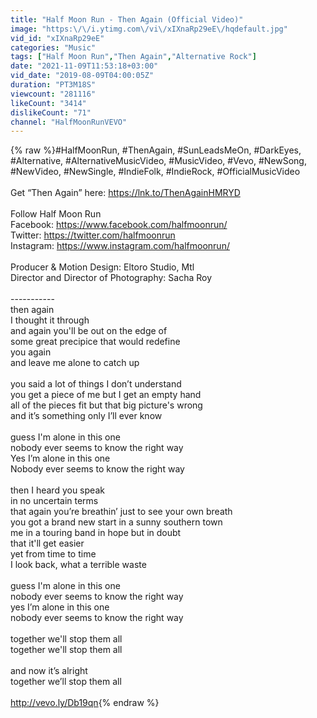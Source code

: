 ```yaml
---
title: "Half Moon Run - Then Again (Official Video)"
image: "https:\/\/i.ytimg.com\/vi\/xIXnaRp29eE\/hqdefault.jpg"
vid_id: "xIXnaRp29eE"
categories: "Music"
tags: ["Half Moon Run","Then Again","Alternative Rock"]
date: "2021-11-09T11:53:18+03:00"
vid_date: "2019-08-09T04:00:05Z"
duration: "PT3M18S"
viewcount: "281116"
likeCount: "3414"
dislikeCount: "71"
channel: "HalfMoonRunVEVO"
---
```

{% raw %}#HalfMoonRun, #ThenAgain, #SunLeadsMeOn, #DarkEyes, #Alternative, #AlternativeMusicVideo, #MusicVideo, #Vevo, #NewSong, #NewVideo, #NewSingle, #IndieFolk, #IndieRock, #OfficialMusicVideo<br /><br />Get “Then Again” here: <a rel="nofollow" target="blank" href="https://lnk.to/ThenAgainHMRYD">https://lnk.to/ThenAgainHMRYD</a><br /> <br />Follow Half Moon Run<br />Facebook: <a rel="nofollow" target="blank" href="https://www.facebook.com/halfmoonrun/">https://www.facebook.com/halfmoonrun/</a><br />Twitter: <a rel="nofollow" target="blank" href="https://twitter.com/halfmoonrun">https://twitter.com/halfmoonrun</a><br />Instagram: <a rel="nofollow" target="blank" href="https://www.instagram.com/halfmoonrun/">https://www.instagram.com/halfmoonrun/</a><br /><br />Producer &amp; Motion Design: Eltoro Studio, Mtl<br />Director and Director of Photography: Sacha Roy<br /><br />----------- <br />then again<br />I thought it through<br />and again you'll be out on the edge of<br />some great precipice that would redefine <br />you again<br />and leave me alone to catch up<br /><br />you said a lot of things I don’t understand<br />you get a piece of me but I get an empty hand<br />all of the pieces fit but that big picture's wrong<br />and it’s something only I’ll ever know<br /><br />guess I'm alone in this one<br />nobody ever seems to know the right way<br />Yes I’m alone in this one<br />Nobody ever seems to know the right way<br /><br />then I heard you speak<br />in no uncertain terms<br />that again you’re breathin’ just to see your own breath<br />you got a brand new start in a sunny southern town<br />me in a touring band in hope but in doubt<br />that it'll get easier<br />yet from time to time<br />I look back, what a terrible waste<br /><br />guess I'm alone in this one<br />nobody ever seems to know the right way<br />yes I’m alone in this one<br />nobody ever seems to know the right way<br /><br />together we'll stop them all<br />together we'll stop them all<br /><br />and now it’s alright<br />together we’ll stop them all<br /><br /><a rel="nofollow" target="blank" href="http://vevo.ly/Db19qn">http://vevo.ly/Db19qn</a>{% endraw %}
